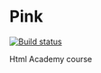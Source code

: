 Pink
====
[![Build status][travis-image]][travis-url]

Html Academy course

[travis-image]: https://img.shields.io/travis/KiraShubik/Pink.svg?style=flat
[travis-url]: https://travis-ci.org/KiraShubik/Pink
